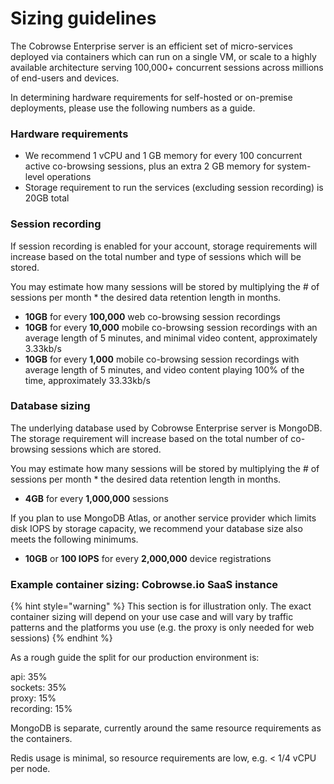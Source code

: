 # Sizing guidelines

The Cobrowse Enterprise server is an efficient set of micro-services deployed via containers which can run on a single VM, or scale to a highly available architecture serving 100,000+ concurrent sessions across millions of end-users and devices.

In determining hardware requirements for self-hosted or on-premise deployments, please use the following numbers as a guide.&#x20;

### Hardware requirements

* We recommend 1 vCPU and 1 GB memory for every 100 concurrent active co-browsing sessions, plus an extra 2 GB memory for system-level operations
* Storage requirement to run the services (excluding session recording) is 20GB total

### Session recording

If session recording is enabled for your account, storage requirements will increase based on the total number and type of sessions which will be stored.&#x20;

You may estimate how many sessions will be stored by multiplying the # of sessions per month \* the desired data retention length in months.

* **10GB** for every **100,000** web co-browsing session recordings
* **10GB** for every **10,000** mobile co-browsing session recordings with an average length of 5 minutes, and minimal video content, approximately 3.33kb/s
* **10GB** for every **1,000** mobile co-browsing session recordings with average length of 5 minutes, and video content playing 100% of the time, approximately 33.33kb/s

### Database sizing

The underlying database used by Cobrowse Enterprise server is MongoDB. The storage requirement will increase based on the total number of co-browsing sessions which are stored.&#x20;

You may estimate how many sessions will be stored by multiplying the # of sessions per month \* the desired data retention length in months.

* **4GB** for every **1,000,000** sessions

If you plan to use MongoDB Atlas, or another service provider which limits disk IOPS by storage capacity, we recommend your database size also meets the following minimums.

* **10GB** or **100 IOPS** for every **2,000,000** device registrations

### Example container sizing: Cobrowse.io SaaS instance

{% hint style="warning" %}
This section is for illustration only. The exact container sizing will depend on your use case and will vary by traffic patterns and the platforms you use (e.g. the proxy is only needed for web sessions)
{% endhint %}

As a rough guide the split for our production environment is:

api: 35%\
sockets: 35%\
proxy: 15%\
recording: 15%

MongoDB is separate, currently around the same resource requirements as the containers.

Redis usage is minimal, so resource requirements are low, e.g. < 1/4 vCPU per node.
